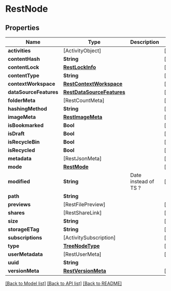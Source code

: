 # RestNode

## Properties
Name | Type | Description | Notes
------------ | ------------- | ------------- | -------------
**activities** | [ActivityObject] |  | [optional] 
**contentHash** | **String** |  | [optional] 
**contentLock** | [**RestLockInfo**](RestLockInfo.md) |  | [optional] 
**contentType** | **String** |  | [optional] 
**contextWorkspace** | [**RestContextWorkspace**](RestContextWorkspace.md) |  | [optional] 
**dataSourceFeatures** | [**RestDataSourceFeatures**](RestDataSourceFeatures.md) |  | [optional] 
**folderMeta** | [RestCountMeta] |  | [optional] 
**hashingMethod** | **String** |  | [optional] 
**imageMeta** | [**RestImageMeta**](RestImageMeta.md) |  | [optional] 
**isBookmarked** | **Bool** |  | [optional] 
**isDraft** | **Bool** |  | [optional] 
**isRecycleBin** | **Bool** |  | [optional] 
**isRecycled** | **Bool** |  | [optional] 
**metadata** | [RestJsonMeta] |  | [optional] 
**mode** | [**RestMode**](RestMode.md) |  | [optional] 
**modified** | **String** | Date instead of TS ? | [optional] 
**path** | **String** |  | 
**previews** | [RestFilePreview] |  | [optional] 
**shares** | [RestShareLink] |  | [optional] 
**size** | **String** |  | [optional] 
**storageETag** | **String** |  | [optional] 
**subscriptions** | [ActivitySubscription] |  | [optional] 
**type** | [**TreeNodeType**](TreeNodeType.md) |  | [optional] 
**userMetadata** | [RestUserMeta] |  | [optional] 
**uuid** | **String** |  | 
**versionMeta** | [**RestVersionMeta**](RestVersionMeta.md) |  | [optional] 

[[Back to Model list]](../README.md#documentation-for-models) [[Back to API list]](../README.md#documentation-for-api-endpoints) [[Back to README]](../README.md)


